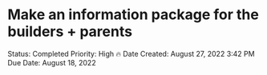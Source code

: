# Make an information package for the builders + parents

Status: Completed
Priority: High 🔥
Date Created: August 27, 2022 3:42 PM
Due Date: August 18, 2022